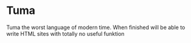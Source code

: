 # Tuma
Tuma the worst language of modern time.
When finished will be able to write HTML sites with totally no useful funktion
